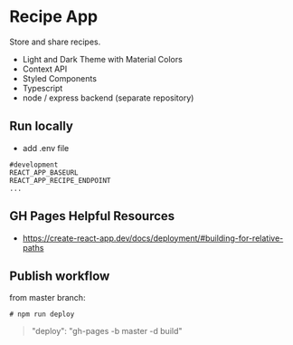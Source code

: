 
# Recipe App

Store and share recipes.

* Light and Dark Theme with Material Colors
* Context API
* Styled Components
* Typescript
* node / express backend (separate repository)

## Run locally
* add .env file

```
#development
REACT_APP_BASEURL
REACT_APP_RECIPE_ENDPOINT
...
```

## GH Pages Helpful Resources
* https://create-react-app.dev/docs/deployment/#building-for-relative-paths


## Publish workflow
from master branch:

```
# npm run deploy
```
>
> "deploy": "gh-pages -b master -d build"
>
